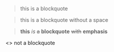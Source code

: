 > this is a blockquote

>this is a blockquote without a space

>**this** *is* ~~a~~ __blockquote__ ~~with~~ **emphasis**

<> not a blockquote
